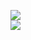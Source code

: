 [![](https://img.shields.io/badge/Made%20With-Github%20Spray-lightgrey.svg?style=for-the-badge&logo=github)](https://github.com/Annihil/github-spray#90)  
[![](https://i.imgur.com/2DrTn0Z.gif)](https://github.com/Annihil/github-spray)